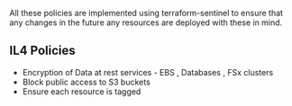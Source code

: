 All these policies are implemented using terraform-sentinel to ensure that any changes in the future any resources are deployed with these in mind.
## IL4 Policies
- Encryption of Data at rest services - EBS , Databases , FSx clusters
- Block public access to S3 buckets
- Ensure each resource is tagged
